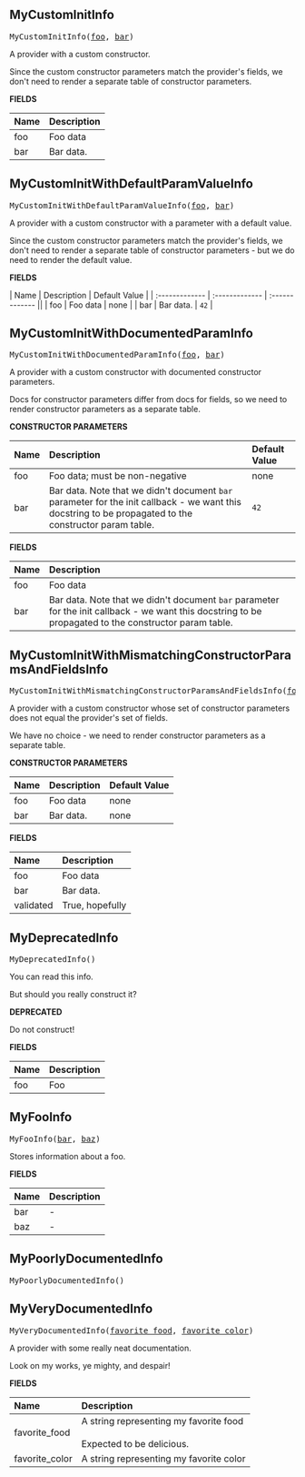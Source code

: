 <!-- Generated with Stardoc: http://skydoc.bazel.build -->



<a id="MyCustomInitInfo"></a>

## MyCustomInitInfo

<pre>
MyCustomInitInfo(<a href="#MyCustomInitInfo-foo">foo</a>, <a href="#MyCustomInitInfo-bar">bar</a>)
</pre>

A provider with a custom constructor.

Since the custom constructor parameters match the provider's fields,
we don't need to render a separate table of constructor parameters.

**FIELDS**

| Name  | Description |
| :------------- | :------------- |
| <a id="MyCustomInitInfo-foo"></a>foo | Foo data |
| <a id="MyCustomInitInfo-bar"></a>bar | Bar data. |


<a id="MyCustomInitWithDefaultParamValueInfo"></a>

## MyCustomInitWithDefaultParamValueInfo

<pre>
MyCustomInitWithDefaultParamValueInfo(<a href="#MyCustomInitWithDefaultParamValueInfo-foo">foo</a>, <a href="#MyCustomInitWithDefaultParamValueInfo-bar">bar</a>)
</pre>

A provider with a custom constructor with a parameter with a default value.

Since the custom constructor parameters match the provider's fields,
we don't need to render a separate table of constructor parameters - but
we do need to render the default value.

**FIELDS**

| Name  | Description | Default Value |
| :------------- | :------------- | :------------- ||
| <a id="MyCustomInitWithDefaultParamValueInfo-foo"></a>foo | Foo data | none |
| <a id="MyCustomInitWithDefaultParamValueInfo-bar"></a>bar | Bar data. | `42` |


<a id="MyCustomInitWithDocumentedParamInfo"></a>

## MyCustomInitWithDocumentedParamInfo

<pre>
MyCustomInitWithDocumentedParamInfo(<a href="#MyCustomInitWithDocumentedParamInfo-_init-foo">foo</a>, <a href="#MyCustomInitWithDocumentedParamInfo-_init-bar">bar</a>)
</pre>

A provider with a custom constructor with documented constructor parameters.

Docs for constructor parameters differ from docs for fields, so we need to render
constructor parameters as a separate table.

**CONSTRUCTOR PARAMETERS**

| Name  | Description | Default Value |
| :------------- | :------------- | :------------- |
| <a id="MyCustomInitWithDocumentedParamInfo-_init-foo"></a>foo | Foo data; must be non-negative | none |
| <a id="MyCustomInitWithDocumentedParamInfo-_init-bar"></a>bar | Bar data. Note that we didn't document `bar` parameter for the init callback - we want this docstring to be propagated to the constructor param table. | `42` |

**FIELDS**

| Name  | Description |
| :------------- | :------------- |
| <a id="MyCustomInitWithDocumentedParamInfo-foo"></a>foo |  Foo data    |
| <a id="MyCustomInitWithDocumentedParamInfo-bar"></a>bar |  Bar data. Note that we didn't document `bar` parameter for the init callback - we want this docstring to be propagated to the constructor param table.    |


<a id="MyCustomInitWithMismatchingConstructorParamsAndFieldsInfo"></a>

## MyCustomInitWithMismatchingConstructorParamsAndFieldsInfo

<pre>
MyCustomInitWithMismatchingConstructorParamsAndFieldsInfo(<a href="#MyCustomInitWithMismatchingConstructorParamsAndFieldsInfo-_init-foo">foo</a>, <a href="#MyCustomInitWithMismatchingConstructorParamsAndFieldsInfo-_init-bar">bar</a>)
</pre>

A provider with a custom constructor whose set of constructor parameters does not equal the provider's set of fields.

We have no choice - we need to render constructor parameters as a separate table.

**CONSTRUCTOR PARAMETERS**

| Name  | Description | Default Value |
| :------------- | :------------- | :------------- |
| <a id="MyCustomInitWithMismatchingConstructorParamsAndFieldsInfo-_init-foo"></a>foo | Foo data | none |
| <a id="MyCustomInitWithMismatchingConstructorParamsAndFieldsInfo-_init-bar"></a>bar | Bar data. | none |

**FIELDS**

| Name  | Description |
| :------------- | :------------- |
| <a id="MyCustomInitWithMismatchingConstructorParamsAndFieldsInfo-foo"></a>foo |  Foo data    |
| <a id="MyCustomInitWithMismatchingConstructorParamsAndFieldsInfo-bar"></a>bar |  Bar data.    |
| <a id="MyCustomInitWithMismatchingConstructorParamsAndFieldsInfo-validated"></a>validated |  True, hopefully    |


<a id="MyDeprecatedInfo"></a>

## MyDeprecatedInfo

<pre>
MyDeprecatedInfo()
</pre>

You can read this info.

But should you really construct it?

**DEPRECATED**

Do not construct!

**FIELDS**

| Name  | Description |
| :------------- | :------------- |
| <a id="MyDeprecatedInfo-foo"></a>foo |  Foo    |


<a id="MyFooInfo"></a>

## MyFooInfo

<pre>
MyFooInfo(<a href="#MyFooInfo-bar">bar</a>, <a href="#MyFooInfo-baz">baz</a>)
</pre>

Stores information about a foo.

**FIELDS**

| Name  | Description |
| :------------- | :------------- |
| <a id="MyFooInfo-bar"></a>bar |  -    |
| <a id="MyFooInfo-baz"></a>baz |  -    |


<a id="MyPoorlyDocumentedInfo"></a>

## MyPoorlyDocumentedInfo

<pre>
MyPoorlyDocumentedInfo()
</pre>


<a id="MyVeryDocumentedInfo"></a>

## MyVeryDocumentedInfo

<pre>
MyVeryDocumentedInfo(<a href="#MyVeryDocumentedInfo-favorite_food">favorite_food</a>, <a href="#MyVeryDocumentedInfo-favorite_color">favorite_color</a>)
</pre>

A provider with some really neat documentation.

Look on my works, ye mighty, and despair!

**FIELDS**

| Name  | Description |
| :------------- | :------------- |
| <a id="MyVeryDocumentedInfo-favorite_food"></a>favorite_food |  A string representing my favorite food<br><br>Expected to be delicious.    |
| <a id="MyVeryDocumentedInfo-favorite_color"></a>favorite_color |  A string representing my favorite color    |


